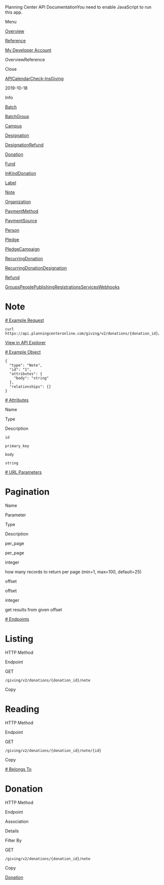 Planning Center API DocumentationYou need to enable JavaScript to run this app.

Menu

[Overview](#/overview/)

[Reference](note.md)

[My Developer Account](https://api.planningcenteronline.com/oauth/applications)

OverviewReference

Close

[API](#/apps/api)[Calendar](#/apps/calendar)[Check-Ins](#/apps/check-ins)[Giving](#/apps/giving)

2019-10-18

Info

[Batch](batch.md)

[BatchGroup](batch_group.md)

[Campus](campus.md)

[Designation](designation.md)

[DesignationRefund](designation_refund.md)

[Donation](donation.md)

[Fund](fund.md)

[InKindDonation](in_kind_donation.md)

[Label](label.md)

[Note](note.md)

[Organization](organization.md)

[PaymentMethod](payment_method.md)

[PaymentSource](payment_source.md)

[Person](person.md)

[Pledge](pledge.md)

[PledgeCampaign](pledge_campaign.md)

[RecurringDonation](recurring_donation.md)

[RecurringDonationDesignation](recurring_donation_designation.md)

[Refund](refund.md)

[Groups](#/apps/groups)[People](#/apps/people)[Publishing](#/apps/publishing)[Registrations](#/apps/registrations)[Services](#/apps/services)[Webhooks](#/apps/webhooks)

# Note

[# Example Request](#/apps/giving/2019-10-18/vertices/note#example-request)

```
curl https://api.planningcenteronline.com/giving/v2/donations/{donation_id}/note
```

[View in API Explorer](https://api.planningcenteronline.com/explorer/giving/v2/donations/{donation_id}/note)

[# Example Object](#/apps/giving/2019-10-18/vertices/note#example-object)

```
{
  "type": "Note",
  "id": "1",
  "attributes": {
    "body": "string"
  },
  "relationships": {}
}
```

[# Attributes](#/apps/giving/2019-10-18/vertices/note#attributes)

Name

Type

Description

`id`

`primary_key`

`body`

`string`

[# URL Parameters](#/apps/giving/2019-10-18/vertices/note#url-parameters)

# Pagination

Name

Parameter

Type

Description

per\_page

per\_page

integer

how many records to return per page (min=1, max=100, default=25)

offset

offset

integer

get results from given offset

[# Endpoints](#/apps/giving/2019-10-18/vertices/note#endpoints)

# Listing

HTTP Method

Endpoint

GET

`/giving/v2/donations/{donation_id}/note`

Copy

# Reading

HTTP Method

Endpoint

GET

`/giving/v2/donations/{donation_id}/note/{id}`

Copy

[# Belongs To](#/apps/giving/2019-10-18/vertices/note#belongs-to)

# Donation

HTTP Method

Endpoint

Association

Details

Filter By

GET

`/giving/v2/donations/{donation_id}/note`

Copy

[Donation](donation.md)